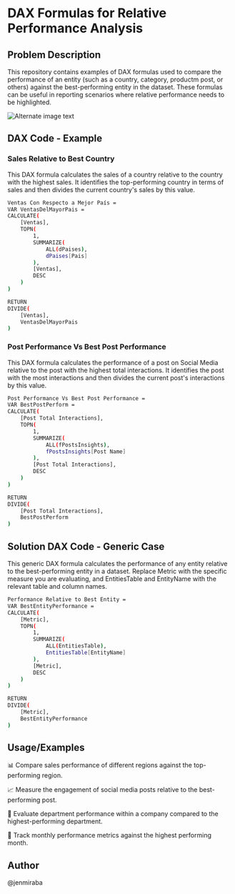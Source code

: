 

# DAX Formulas for Relative Performance Analysis

## Problem Description
This repository contains examples of DAX formulas used to compare the performance of an entity (such as a country, category, productm post, or others) against the best-performing entity in the dataset. These formulas can be useful in reporting scenarios where relative performance needs to be highlighted.

![Alternate image text](./images/DAX3.gif)


## DAX Code - Example
### Sales Relative to Best Country
This DAX formula calculates the sales of a country relative to the country with the highest sales. It identifies the top-performing country in terms of sales and then divides the current country's sales by this value.

```bash
Ventas Con Respecto a Mejor País = 
VAR VentasDelMayorPais =
CALCULATE(
    [Ventas],
    TOPN(
        1,
        SUMMARIZE(
            ALL(dPaises),
            dPaises[Pais]
        ),
        [Ventas],
        DESC
    )
)

RETURN
DIVIDE(
    [Ventas],
    VentasDelMayorPais
)
```

### Post Performance Vs Best Post Performance
This DAX formula calculates the performance of a post on Social Media relative to the post with the highest total interactions. It identifies the post with the most interactions and then divides the current post's interactions by this value.

```bash
Post Performance Vs Best Post Performance = 
VAR BestPostPerform =
CALCULATE(
    [Post Total Interactions],
    TOPN(
        1,
        SUMMARIZE(
            ALL(fPostsInsights),
            fPostsInsights[Post Name]
        ),
        [Post Total Interactions],
        DESC
    )
)

RETURN
DIVIDE(
    [Post Total Interactions],
    BestPostPerform
)
```

## Solution DAX Code - Generic Case
This generic DAX formula calculates the performance of any entity relative to the best-performing entity in a dataset. Replace Metric with the specific measure you are evaluating, and EntitiesTable and EntityName with the relevant table and column names.

```bash
Performance Relative to Best Entity = 
VAR BestEntityPerformance =
CALCULATE(
    [Metric],
    TOPN(
        1,
        SUMMARIZE(
            ALL(EntitiesTable),
            EntitiesTable[EntityName]
        ),
        [Metric],
        DESC
    )
)

RETURN
DIVIDE(
    [Metric],
    BestEntityPerformance
)
```

## Usage/Examples
📊 Compare sales performance of different regions against the top-performing region.

📈 Measure the engagement of social media posts relative to the best-performing post.

🏢 Evaluate department performance within a company compared to the highest-performing department.

📅 Track monthly performance metrics against the highest performing month.


## Author
@jenmiraba


